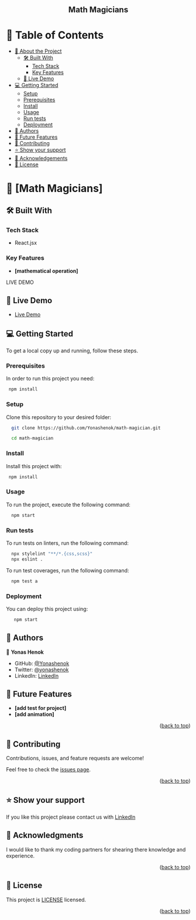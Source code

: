<a name="readme-top"></a>

<!--
HOW TO USE:
This is an example of how you may give instructions on setting up your project locally.

Modify this file to match your project and remove sections that don't apply.

REQUIRED SECTIONS:
- Table of Contents
- About the Project
  - Built With
  - Live Demo
- Getting Started
- Authors
- Future Features
- Contributing
- Show your support
- Acknowledgements
- License

OPTIONAL SECTIONS:
- FAQ

After you're finished please remove all the comments and instructions!
-->

<div align="center">
  <!-- You are encouraged to replace this logo with your own! Otherwise you can also remove it. -->
  <!-- <img src="src/asset/img/Leaderboard-App.png" alt="logo" width="140"  height="auto" /> -->
  <br/>

  <h2><b>Math Magicians</b></h2>

</div>

<!-- TABLE OF CONTENTS -->

# 📗 Table of Contents

- [📖 About the Project](#about-project)
  - [🛠 Built With](#built-with)
    - [Tech Stack](#tech-stack)
    - [Key Features](#key-features)
  - [🚀 Live Demo](#live-demo)
- [💻 Getting Started](#getting-started)
  - [Setup](#setup)
  - [Prerequisites](#prerequisites)
  - [Install](#install)
  - [Usage](#usage)
  - [Run tests](#run-tests)
  - [Deployment](#deployment)
- [👥 Authors](#authors)
- [🔭 Future Features](#future-features)
- [🤝 Contributing](#contributing)
- [⭐️ Show your support](#support)
- [🙏 Acknowledgements](#acknowledgements)
- [📝 License](#license)

<!-- PROJECT DESCRIPTION -->

# 📖 [Math Magicians] <a name="about-project"></a>


## 🛠 Built With <a name="built-with"></a>

### Tech Stack <a name="tech-stack"></a>

- React.jsx
<!-- Features -->

### Key Features <a name="key-features"></a>

- **[mathematical operation]**



LIVE DEMO

## 🚀 Live Demo <a name="live-demo"></a>

>

- [Live Demo](https://dev--eloquent-dragon-d87a34.netlify.app/)

<!-- GETTING STARTED -->

>

## 💻 Getting Started <a name="getting-started"></a>

To get a local copy up and running, follow these steps.

### Prerequisites

In order to run this project you need:

```sh
 npm install
```

### Setup

Clone this repository to your desired folder:

```sh
  git clone https://github.com/Yonashenok/math-magician.git

  cd math-magician

```

### Install

Install this project with:

```sh
 npm install
```

### Usage

To run the project, execute the following command:

```sh
  npm start
```

### Run tests

To run tests on linters, run the following command:

```sh
  npx stylelint "**/*.{css,scss}"
  npx eslint .
```

To run test coverages, run the following command:

```sh
  npm test a
```

### Deployment

You can deploy this project using:

```sh
   npm start
```



<!-- AUTHORS -->

## 👥 Authors <a name="authors"></a>

>

👤 **Yonas Henok**

- GitHub: [@Yonashenok](https://github.com/yonashenok)
- Twitter: [@yonashenok](https://twitter.com/YonasHenok3)
- LinkedIn: [LinkedIn](https://www.linkedin.com/in/yonas-henok-996a26217)



<!-- FUTURE FEATURES -->

## 🔭 Future Features <a name="future-features"></a>

>

- **[add test for project]**
- **[add animation]**

<p align="right">(<a href="#readme-top">back to top</a>)</p>

<!-- CONTRIBUTING -->

## 🤝 Contributing <a name="contributing"></a>

Contributions, issues, and feature requests are welcome!

Feel free to check the [issues page](../../issues/).

<p align="right">(<a href="#readme-top">back to top</a>)</p>

<!-- SUPPORT -->

## ⭐️ Show your support <a name="support"></a>

>

If you like this project please contact us with [LinkedIn](https://www.linkedin.com/in/yonas-henok-996a26217)

<!-- ACKNOWLEDGEMENTS -->

## 🙏 Acknowledgments <a name="acknowledgements"></a>

I would like to thank my coding partners for shearing there knowledge and experience.

<!-- FAQ (optional) -->

<p align="right">(<a href="#readme-top">back to top</a>)</p>

<!-- LICENSE -->

## 📝 License <a name="license"></a>

This project is [LICENSE](./LICENCE) licensed.

<p align="right">(<a href="#readme-top">back to top</a>)</p>
